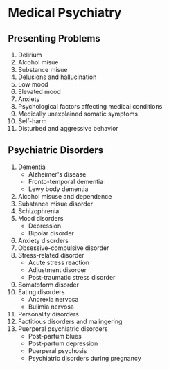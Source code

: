 # Medical Psychiatry

## Presenting Problems

1. Delirium
1. Alcohol misue
1. Substance misue
1. Delusions and hallucination
1. Low mood
1. Elevated mood
1. Anxiety
1. Psychological factors affecting medical conditions
1. Medically unexplained somatic symptoms
1. Self-harm
1. Disturbed and aggressive behavior

## Psychiatric Disorders

1. Dementia
   - Alzheimer's disease
   - Fronto-temporal dementia
   - Lewy body dementia
1. Alcohol misuse and dependence
1. Substance misue disorder
1. Schizophrenia
1. Mood disorders
   - Depression
   - Bipolar disorder
1. Anxiety disorders
1. Obsessive-compulsive disorder
1. Stress-related disorder
   - Acute stress reaction
   - Adjustment disorder
   - Post-traumatic stress disorder
1. Somatoform disorder
1. Eating disorders
   - Anorexia nervosa
   - Bulimia nervosa
1. Personality disorders
1. Factitious disorders and malingering
1. Puerperal psychiatric disorders
   - Post-partum blues
   - Post-partum depression
   - Puerperal psychosis
   - Psychiatric disorders during pregnancy
